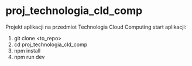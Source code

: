 # proj_technologia_cld_comp
Projekt aplikacji na przedmiot Technologia Cloud Computing
start aplikacji: 
1. git clone <to_repo>
2. cd proj_technologia_cld_comp
3. npm install
4. npm run dev

